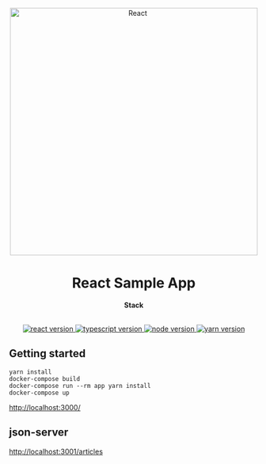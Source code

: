 <div align="center">
  <br>
  <img alt="React" src="https://www.willstyle.co.jp/w/wp-content/uploads/2016/02/React.jpg" width="500px">
  <h1>React Sample App</h1>
  <strong>Stack</strong>
</div>
<br>
<p align="center">
  <a href="https://ja.reactjs.org/">
    <img src="https://img.shields.io/badge/react-v16.13.1-blue" alt="react version">
  </a>
  <a href="https://github.com/microsoft/TypeScript/releases">
    <img src="https://img.shields.io/badge/typescript-v3.7.5-green" alt="typescript version">
  </a>
  <a href="https://nodejs.org/ja/">
    <img src="https://img.shields.io/badge/node-v13.12.0-brightgreen" alt="node version">
  </a>
  <a href="https://classic.yarnpkg.com/ja/">
    <img src="https://img.shields.io/badge/yarn-v1.22.4-green" alt="yarn version">
  </a>
</P>

## Getting started

```
yarn install
docker-compose build
docker-compose run --rm app yarn install
docker-compose up
```

<http://localhost:3000/>

## json-server

<http://localhost:3001/articles>
